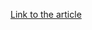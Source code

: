 [Link to the article](https://virusbulletin.com/virusbulletin/2017/12/vb2017-paper-nine-circles-cerber/)
